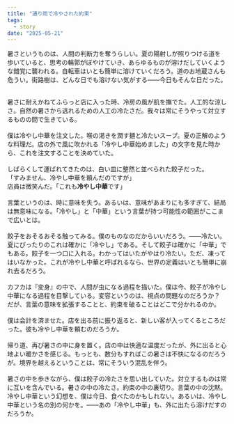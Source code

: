 ```yaml
---
title: "通り雨で冷やされた約束"
tags:
  - story
date: "2025-05-21"
---
```

暑さというものは、人間の判断力を奪うらしい。夏の陽射しが照りつける道を歩いていると、思考の輪郭がぼやけていき、あらゆるものが溶けだしていくような錯覚に襲われる。自転車はいとも簡単に溶けていくだろう。道のお地蔵さんも危うい。街路樹は、どんな日でも溶けない気がする――今日もそんな日だった。<br><br>

<!--more-->

暑さに耐えかねてふらっと店に入った時、冷房の風が肌を撫でた。人工的な涼しさ。自然の暑さから逃れるための人工の冷たさだ。我々は常にそうやって対立するものの間で生きている。<br>
<br>
僕は冷やし中華を注文した。喉の渇きを潤す麺と冷たいスープ。夏の正解のような料理だ。店の外で風に吹かれる「冷やし中華始めました」の文字を見た時から、これを注文することを決めていた。<br>
<br>
しばらくして運ばれてきたのは、白い皿に整然と並べられた餃子だった。<br>
「すみません、冷やし中華を頼んだのですが」<br>
店員は微笑んだ。「これも**冷やし中華**です」<br>
<br>
言葉というのは、時に意味を失う。あるいは、意味があまりにも多すぎて、結局は無意味になる。「冷やし」と「中華」という言葉が持つ可能性の範囲がここまで広いとは。<br>
<br>
餃子をおそるおそる触ってみる。僕のものなのだからいいだろう。――冷たい。夏にぴったりのこれは確かに「冷やし」である。そして餃子は確かに「中華」でもある。餃子を一つ口に入れる。わかってはいたがやはり冷たい。ただ、凍ってはいなかった。これが冷やし中華と呼ばれるなら、世界の定義はいとも簡単に崩れ去るだろう。 <br>
<br>
カフカは『変身』の中で、人間が虫になる過程を描いた。僕は今、餃子が冷やし中華になる過程を目撃している。変容というのは、視点の問題なのだろうか？ だが、言葉の意味を拡張することと、約束を破ることはどこで分かれるのか。<br>
<br>
僕は会計を済ませた。店を出る前に振り返ると、新しい客が入ってくるところだった。彼も冷やし中華を頼むのだろうか。 <br>
<br>
帰り道、再び暑さの中に身を置く。店の中は快適な温度だったが、外に出ると心地よい暖かさを感じる。もっとも、数分もすればこの暑さは不快になるのだろうが。境界を越えるということは、常にそういう混乱を伴う。<br>
<br>
暑さの中を歩きながら、僕は餃子の冷たさを思い出していた。対立するものは常に互いを含んでいる。暑さの中の冷たさ。約束の中の裏切り。言葉の中の沈黙。冷やし中華という幻想を、僕は今日、食べたのかもしれない。あるいは、冷やし中華という名の別の何かを。――あの「冷やし中華」も、外に出たら溶けだすのだろうか。<br><br>